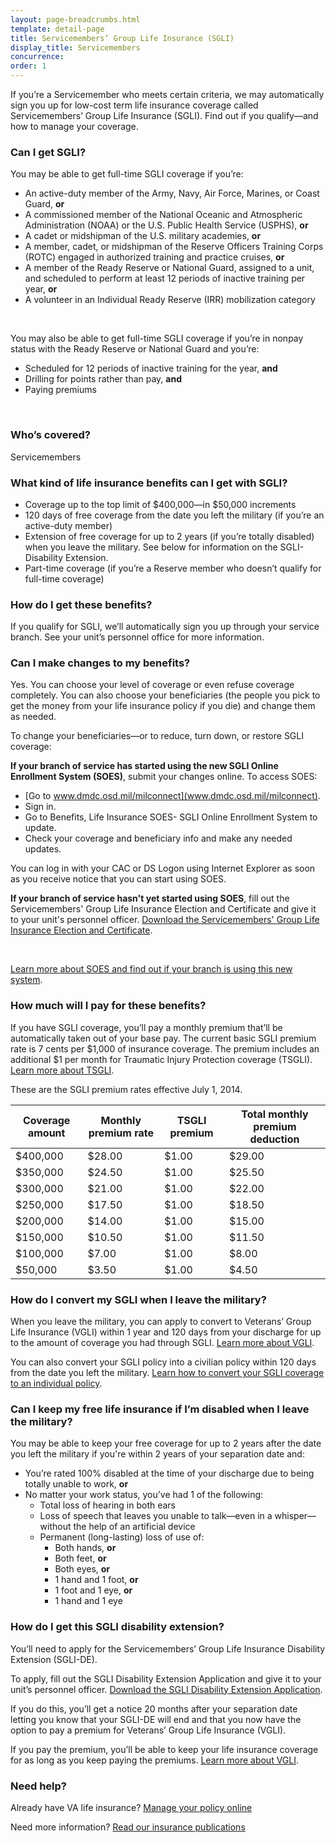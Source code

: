 ```yaml
---
layout: page-breadcrumbs.html
template: detail-page
title: Servicemembers’ Group Life Insurance (SGLI)
display_title: Servicemembers
concurrence: 
order: 1
---
```


<div class="va-introtext">

If you’re a Servicemember who meets certain criteria, we may automatically sign you up for low-cost term life insurance coverage called Servicemembers’ Group Life Insurance (SGLI). Find out if you qualify—and how to manage your coverage.

</div>

<div class="feature">

### Can I get SGLI? 

You may be able to get full-time SGLI coverage if you’re: 

- An active-duty member of the Army, Navy, Air Force, Marines, or Coast Guard, **or**
- A commissioned member of the National Oceanic and Atmospheric Administration (NOAA) or the U.S. Public Health Service (USPHS), **or**
- A cadet or midshipman of the U.S. military academies, **or**
- A member, cadet, or midshipman of the Reserve Officers Training Corps (ROTC) engaged in authorized training and practice cruises, **or**
- A member of the Ready Reserve or National Guard, assigned to a unit, and scheduled to perform at least 12 periods of inactive training per year, **or**
- A volunteer in an Individual Ready Reserve (IRR) mobilization category

<br>

You may also be able to get full-time SGLI coverage if you’re in nonpay status with the Ready Reserve or National Guard and you’re:

- Scheduled for 12 periods of inactive training for the year, **and**
- Drilling for points rather than pay, **and**
- Paying premiums

<br>

### Who’s covered? 

Servicemembers

</div>

### What kind of life insurance benefits can I get with SGLI?

- Coverage up to the top limit of $400,000—in $50,000 increments
- 120 days of free coverage from the date you left the military (if you’re an active-duty member)
- Extension of free coverage for up to 2 years (if you’re totally disabled) when you leave the military. See below for information on the SGLI-Disability Extension.
- Part-time coverage (if you’re a Reserve member who doesn’t qualify for full-time coverage)

### How do I get these benefits?

If you qualify for SGLI, we’ll automatically sign you up through your service branch. See your unit’s personnel office for more information.

### Can I make changes to my benefits? 

Yes. You can choose your level of coverage or even refuse coverage completely. You can also choose your beneficiaries (the people you pick to get the money from your life insurance policy if you die) and change them as needed.

To change your beneficiaries—or to reduce, turn down, or restore SGLI coverage: 

**If your branch of service has started using the new SGLI Online Enrollment System (SOES)**, submit your changes online. To access SOES:

- [Go to  www.dmdc.osd.mil/milconnect](www.dmdc.osd.mil/milconnect).
- Sign in.
- Go to Benefits, Life Insurance SOES- SGLI Online Enrollment System to update.
- Check your coverage and beneficiary info and make any needed updates.

You can log in with your CAC or DS Logon using Internet Explorer as soon as you receive notice that you can start using SOES. 

**If your branch of service hasn't yet started using SOES**, fill out the Servicemembers' Group Life Insurance Election and Certificate and give it to your unit's personnel officer. [Download the Servicemembers' Group Life Insurance Election and Certificate](http://www.benefits.va.gov/INSURANCE/forms/SGLV_8286_ed2017-04.pdf).

<br>

[Learn more about SOES and find out if your branch is using this new system](http://www.benefits.va.gov/INSURANCE/SOES.asp).


### How much will I pay for these benefits?

If you have SGLI coverage, you’ll pay a monthly premium that’ll be automatically taken out of your base pay. The current basic SGLI premium rate is 7 cents per $1,000 of insurance coverage. The premium includes an additional $1 per month for Traumatic Injury Protection coverage (TSGLI). [Learn more about TSGLI](/life-insurance/options-and-eligibility/tsgli/).

These are the SGLI premium rates effective July 1, 2014.

| Coverage amount | Monthly premium rate | TSGLI premium | Total monthly premium deduction |
| --- | --- | --- | --- |
| $400,000 | $28.00 | $1.00 | $29.00 |
| $350,000 | $24.50 | $1.00 | $25.50 |
| $300,000 | $21.00 | $1.00 | $22.00 |
| $250,000 | $17.50 | $1.00 | $18.50 |
| $200,000 | $14.00  | $1.00 |$15.00  |
| $150,000 | $10.50 | $1.00 | $11.50 |
| $100,000 | $7.00 | $1.00 | $8.00 |
| $50,000 | $3.50 | $1.00 | $4.50 |

### How do I convert my SGLI when I leave the military? 

When you leave the military, you can apply to convert to Veterans’ Group Life Insurance (VGLI) within 1 year and 120 days from your discharge for up to the amount of coverage you had through SGLI. [Learn more about VGLI](/life-insurance/options-and-eligibility/vgli/).

You can also convert your SGLI policy into a civilian policy within 120 days from the date you left the military. [Learn how to convert your SGLI coverage to an individual policy](http://www.benefits.va.gov/INSURANCE/forms/SGL133_ed2015-06.pdf).

### Can I keep my free life insurance if I’m disabled when I leave the military? 

You may be able to keep your free coverage for up to 2 years after the date you left the military if you're within 2 years of your separation date and:

- You’re rated 100% disabled at the time of your discharge due to being totally unable to work, **or**
- No matter your work status, you’ve had 1 of the following:
  - Total loss of hearing in both ears
  - Loss of speech that leaves you unable to talk—even in a whisper—without the help of an artificial device
  - Permanent (long-lasting) loss of use of:
    - Both hands, **or**
    - Both feet, **or**
    - Both eyes, **or**
    - 1 hand and 1 foot, **or**
    - 1 foot and 1 eye, **or**
    - 1 hand and 1 eye

### How do I get this SGLI disability extension? 

You’ll need to apply for the Servicemembers’ Group Life Insurance Disability Extension (SGLI-DE). 

To apply, fill out the SGLI Disability Extension Application and give it to your unit’s personnel officer. [Download the SGLI Disability Extension Application](http://www.benefits.va.gov/INSURANCE/forms/SGLV_8715.pdf).

If you do this, you’ll get a notice 20 months after your separation date letting you know that your SGLI-DE will end and that you now have the option to pay a premium for Veterans’ Group Life Insurance (VGLI).

If you pay the premium, you’ll be able to keep your life insurance coverage for as long as you keep paying the premiums. [Learn more about VGLI](/life-insurance/options-and-eligibility/vgli/).

### Need help?

Already have VA life insurance? [Manage your policy online](/life-insurance/manage-your-policy/)

Need more information? [Read our insurance publications](http://www.benefits.va.gov/INSURANCE/ins_publications.asp)
